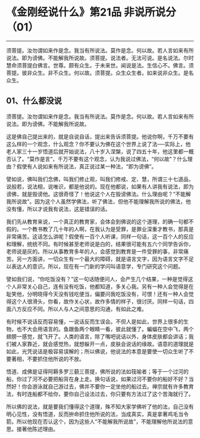 # 《金刚经说什么》第21品 非说所说分（01）

------

须菩提。汝勿谓如来作是念。我当有所说法。莫作是念。何以故。若人言如来有所说法。即为谤佛。不能解我所说故。须菩提。说法者。无法可说。是名说法。尔时慧命须菩提白佛言。世尊。颇有众生。于未来世。闻说是法。生信心不。佛言。须菩提。彼非众生。非不众生。何以故。须菩提。众生众生者。如来说非众生。是名众生。

## 01、什么都没说

须菩提。汝勿谓如来作是念。我当有所说法。莫作是念。何以故。若人言如来有所说法。即为谤佛。不能解我所说故。

这是佛自己提出来的，就是自说自话，提出来告诉须菩提。他说你啊，千万不要有这么样的一个观念，什么观念？你不要认为佛在这个世界上说了法──实际上，他老人家三十一岁悟道后就开始说法，八十岁入涅槃，说了四五十年，他这里都一概否认了。“莫作是言”，千万不要有这个观念，认为我说过佛法，“何以故”？什么理由？假使有人说如来有所说法，真正说过某一种法，“即为谤佛”。

譬如说，佛叫我们念佛，叫我们修止观，叫我们修戒、定、慧，所谓三十七道品，说般若，说法相，说唯识，都是他说的。现在他都说，如果有人讲我有说法，即为谤佛，就是毁谤他。这很奇怪了！他说这个人在毁谤佛法。什么理由呢？“不能解我所说故”。因为这个人虽然学佛法，听了佛法，但他不能理解我所说的佛法，他没有懂，所以才说我有说法，这是错误的话。

我们先从教育来说，一个真正的教育家，会体会到佛说的这个道理，的确一句都不假的。一个教书教了几十年的人啊，在我认为是受罪，是罪业深重才教书，那真是非常痛苦。这话怎么讲呢？假使有一百个人听课，同样一句话，这一百个人的反应和理解，统统不同。有时候甚至老师说是白的，结果很可能有五六个同学告诉你，老师说是灰的。所以从事教育多年的人，会感觉到教育是一件受罪的事，非常痛苦。另一方面讲，一切众生有一个最大的障碍，就是语言文字，因为语言文字不足以表达人的意识。所以，现在有一门新的学问叫语意学，专门研究这个问题。

譬如我们说，“你吃饭没有？”这一句话随便问人，会产生几个结果，一种是觉得这个人非常关心自己，连有没有吃饭，他都知道，多关心我。另有一种人会觉得是在耻笑他，分明晓得今天没有钱吃便当，偏要问我吃饭没有，可恨！还有一种人会觉得这个人很滑头，你看，故作关心状，故作多情的样子，很讨厌。同样一句话，四面八方反应不同。所以人与人之间意思的沟通，有如此之难。

有时候不说话反而容易懂，一说话反而生误会。不但人是如此，世界上很多的生物，也不大会用语言的。鱼跟鱼两个眼睛一看，彼此就懂了。蝙蝠在空中飞，两个翅膀一感觉，就飞开了。人类的语言，除了嘴吧说话以外，身体皮肤都会讲话；我们被人家靠近，就会感觉热，就想躲开一点，皮肤会说话的缘故。语意的道理就是如此，光凭说话是极容易误解的；所以佛说，他说法的本意是要使一切众生听了不要著相，不要抓住他所说的不放。

悟道、成佛是证得阿耨多罗三藐三菩提，佛所说的法如筏喻者；等于一个过河的船，你过了河不必要把船背在身上走。换句话说，如果过河不要你的船好不好？当然好！你会游泳就自己游过去，佛并不要你一定坐他的船过去。禅宗就有许多教育法，有时连船都不给你，要你自己设法过去，你只要有方法过了这个苦海就行了。

所以佛的说法，就是要我们懂得这个道理，殊不知大家学佛听了他的法，自己没有明心见性，没有悟道，反而拚命抓住他所说的法，当成真实，真是拿著鸡毛当令箭。所以他现在否认这个，因为这些人“不能解我所说故”，不能理解他所说法的意思。接著他陈述理由。


